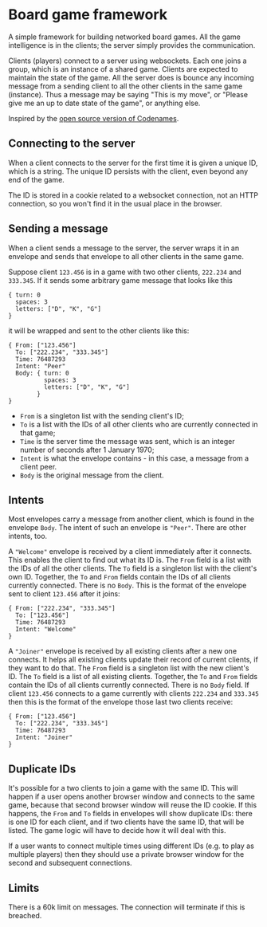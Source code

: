 # Board game framework

A simple framework for building networked board games. All the game
intelligence is in the clients; the server simply provides the
communication.

Clients (players) connect to a server using websockets.
Each one joins a group, which is an instance of a shared game.
Clients are expected to maintain the state of the game.
All the server does is bounce any incoming message from a sending
client to all the other clients in the same game (instance).
Thus a message may be saying "This is my move", or "Please give me an
up to date state of the game", or anything else.

Inspired by the [open source version of Codenames](https://github.com/jbowens/codenames/).

## Connecting to the server

When a client connects to the server for the first time it is given a
unique ID, which is a string. The unique ID persists with the client,
even beyond any end of the game.

The ID is stored in a cookie related to a websocket connection, not
an HTTP connection, so you won't find it in the usual place in the browser.

## Sending a message

When a client sends a message to the server, the server wraps it in an
envelope and sends that envelope to all other clients in the same game.

Suppose client `123.456` is in a game with two other clients, `222.234`
and `333.345`. If it sends some arbitrary game message that looks like this

```
{ turn: 0
  spaces: 3
  letters: ["D", "K", "G"]
}
```

it will be wrapped and sent to the other clients like this:

```
{ From: ["123.456"]
  To: ["222.234", "333.345"]
  Time: 76487293
  Intent: "Peer"
  Body: { turn: 0
          spaces: 3
          letters: ["D", "K", "G"]
        }
}
```
* `From` is a singleton list with the sending client's ID;
* `To` is a list with the IDs of all other clients who are currently
   connected in that game;
* `Time` is the server time the message was sent, which is an integer
  number of seconds after 1 January 1970;
* `Intent` is what the envelope contains - in this case, a message from
   a client peer.
* `Body` is the original message from the client.

## Intents

Most envelopes carry a message from another client, which is found in
the envelope `Body`. The intent of such an envelope is `"Peer"`.
There are other intents, too.

A `"Welcome"` envelope is received by a client immediately after it
connects. This enables the client to find out what its ID is.
The `From` field is a list with the IDs of all the other clients.
The `To` field is a singleton list with the client's own ID.
Together, the `To` and `From` fields contain the IDs of all clients
currently connected.
There is no `Body`.
This is the format of the envelope sent to client `123.456` after it joins:


```
{ From: ["222.234", "333.345"]
  To: ["123.456"]
  Time: 76487293
  Intent: "Welcome"
}
```

A `"Joiner"` envelope is received by all existing clients after a new one
connects.
It helps all existing clients update their record of current clients, if
they want to do that.
The `From` field is a singleton list with the new client's ID.
The `To` field is a list of all existing clients.
Together, the `To` and `From` fields contain the IDs of all clients
currently connected.
There is no `Body` field.
If client `123.456` connects to a game currently with clients `222.234`
and `333.345` then this is the format of the envelope those last two
clients receive:


```
{ From: ["123.456"]
  To: ["222.234", "333.345"]
  Time: 76487293
  Intent: "Joiner"
}
```

## Duplicate IDs

It's possible for a two clients to join a game with the same ID.
This will happen if a user opens another browser window and connects
to the same game, because that second browser window will reuse the ID
cookie. If this happens, the `From` and `To` fields in envelopes
will show duplicate IDs: there is one ID for each client, and if
two clients have the same ID, that will be listed. The game
logic will have to decide how it will deal with this.

If a user wants to connect multiple times using different IDs
(e.g. to play as multiple players) then they should use a
private browser window for the second and subsequent connections.

## Limits

There is a 60k limit on messages. The connection will terminate if this
is breached.

